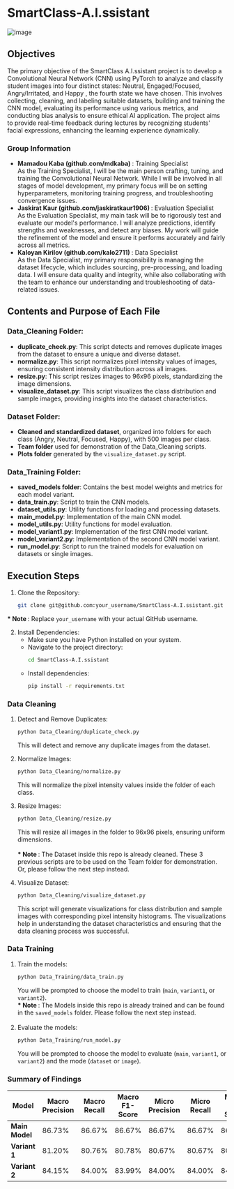 # SmartClass-A.I.ssistant

![image](https://github.com/mdkaba/SmartClass-A.I.ssistant/assets/23130811/51ae01bc-2c1c-4332-a2eb-c86516be65f5)


## Objectives

The primary objective of the SmartClass A.I.ssistant project is to develop a Convolutional Neural Network (CNN) using PyTorch to analyze and classify student images into four distinct states: Neutral, Engaged/Focused, Angry/Irritated, and Happy , the fourth state we have chosen. This involves collecting, cleaning, and labeling suitable datasets, building and training the CNN model, evaluating its performance using various metrics, and conducting bias analysis to ensure ethical AI application. The project aims to provide real-time feedback during lectures by recognizing students' facial expressions, enhancing the learning experience dynamically.

### Group Information


* <strong> Mamadou Kaba (github.com/mdkaba) </strong>: Training Specialist <br> As the Training Specialist, I will be the main person crafting, tuning, and training the Convolutional Neural Network. While I will be involved in all stages of model development, my primary focus will be on setting hyperparameters, monitoring training progress, and troubleshooting convergence issues.<br>
 * <strong> Jaskirat Kaur (github.com/jaskiratkaur1906) </strong>: Evaluation Specialist <br> As the Evaluation Specialist, my main task will be to rigorously test and evaluate our model's performance. I will analyze predictions, identify strengths and weaknesses, and detect any biases. My work will guide the refinement of the model and ensure it performs accurately and fairly across all metrics.<br>
 * <strong> Kaloyan Kirilov (github.com/kalo2711) </strong>: Data Specialist <br> As the Data Specialist, my primary responsibility is managing the dataset lifecycle, which includes sourcing, pre-processing, and loading data. I will ensure data quality and integrity, while also collaborating with the team to enhance our understanding and troubleshooting of data-related issues.
 
    
## Contents and Purpose of Each File

### Data_Cleaning Folder:

 * **duplicate_check.py**: This script detects and removes duplicate images from the dataset to ensure a unique and diverse dataset.
* **normalize.py**: This script normalizes pixel intensity values of images, ensuring consistent intensity distribution across all images.
* **resize.py**: This script resizes images to 96x96 pixels, standardizing the image dimensions.
* **visualize_dataset.py**: This script visualizes the class distribution and sample images, providing insights into the dataset characteristics.

### Dataset Folder:

* **Cleaned and standardized dataset**, organized into folders for each class (Angry, Neutral, Focused, Happy), with 500 images per class.
* **Team folder** used for demonstration of the Data_Cleaning scripts.
* **Plots folder** generated by the `visualize_dataset.py` script.

### Data_Training Folder:

* **saved_models folder**: Contains the best model weights and metrics for each model variant.
* **data_train.py**: Script to train the CNN models.
* **dataset_utils.py**: Utility functions for loading and processing datasets.
* **main_model.py**: Implementation of the main CNN model.
* **model_utils.py**: Utility functions for model evaluation.
* **model_variant1.py**: Implementation of the first CNN model variant.
* **model_variant2.py**: Implementation of the second CNN model variant.
* **run_model.py**: Script to run the trained models for evaluation on datasets or single images.

## Execution Steps
1. Clone the Repository: 
    ```bash
    git clone git@github.com:your_username/SmartClass-A.I.ssistant.git
    ```
<strong>* Note </strong>: Replace ```your_username``` with your actual GitHub username.

2. Install Dependencies:
    * Make sure you have Python installed on your system.
    * Navigate to the project directory:
      ```bash
      cd SmartClass-A.I.ssistant
      ```
    * Install dependencies:
      ```bash
      pip install -r requirements.txt
      ```
### Data Cleaning
1. Detect and Remove Duplicates:
    ```bash
    python Data_Cleaning/duplicate_check.py
    ```
    This will detect and remove any duplicate images from the dataset.

2. Normalize Images:
    ```bash
    python Data_Cleaning/normalize.py
    ```
    This will normalize the pixel intensity values inside the folder of each class.

3. Resize Images:
    ```bash
    python Data_Cleaning/resize.py
    ```
    This will resize all images in the folder to 96x96 pixels, ensuring uniform dimensions.<br><br>
<strong>* Note </strong>: The Dataset inside this repo is already cleaned. These 3 previous scripts are to be used on the Team folder for demonstration. Or, please follow the next step instead.
4. Visualize Dataset:
    ```bash
    python Data_Cleaning/visualize_dataset.py
    ```
    This script will generate visualizations for class distribution and sample images with corresponding pixel intensity histograms. The visualizations help in understanding the dataset characteristics and ensuring that the data cleaning process was successful.


### Data Training
1. Train the models:
    ```bash
    python Data_Training/data_train.py
    ```
    You will be prompted to choose the model to train (`main`, `variant1`, or `variant2`).<br>
<strong>* Note </strong>: The Models inside this repo is already trained and can be found in the ```saved_models``` folder. Please follow the next step instead.<br><br>
3. Evaluate the models:
    ```bash
    python Data_Training/run_model.py
    ```
    You will be prompted to choose the model to evaluate (`main`, `variant1`, or `variant2`) and the mode (`dataset` or `image`).


### Summary of Findings

| Model         | Macro Precision | Macro Recall | Macro F1-Score | Micro Precision | Micro Recall | Micro F1-Score | Accuracy |
|---------------|-----------------|--------------|----------------|-----------------|--------------|----------------|----------|
| **Main Model**| 86.73%          | 86.67%       | 86.67%         | 86.67%          | 86.67%       | 86.67%         | 86.67%   |
| **Variant 1** | 81.20%          | 80.76%       | 80.78%         | 80.67%          | 80.67%       | 80.67%         | 80.67%   |
| **Variant 2** | 84.15%          | 84.00%       | 83.99%         | 84.00%          | 84.00%       | 84.00%         | 84.00%   |


